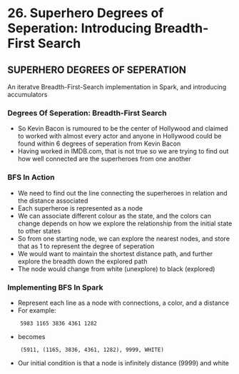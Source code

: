 # 26. Superhero Degrees of Seperation: Introducing Breadth-First Search

## SUPERHERO DEGREES OF SEPERATION
An iteratve Breadth-First-Search implementation in Spark, and introducing accumulators

### Degrees Of Seperation: Breadth-First Search
* So Kevin Bacon is rumoured to be the center of Hollywood and claimed to worked with almost every actor and anyone in Hollywood could be found within 6 degrees of seperation from Kevin Bacon
* Having worked in IMDB.com, that is not true so we are trying to find out how well connected are the superheroes from one another

### BFS In Action
* We need to find out the line connecting the superheroes in relation and the distance associated
* Each superheroe is represented as a node
* We can associate different colour as the state, and the colors can change depends on how we explore the relationship from the initial state to other states
* So from one starting node, we can explore the nearest nodes, and store that as 1 to represent the degree of seperation
* We would want to maintain the shortest distance path, and further explore the breadth down the explored path
* The node would change from white (unexplore) to black (explored)

### Implementing BFS In Spark
* Represent each line as a node with connections, a color, and a distance
* For example:
```
	5983 1165 3836 4361 1282
```

* becomes
```
	(5911, (1165, 3836, 4361, 1282), 9999, WHITE)
```

* Our initial condition is that a node is infinitely distance (9999) and white